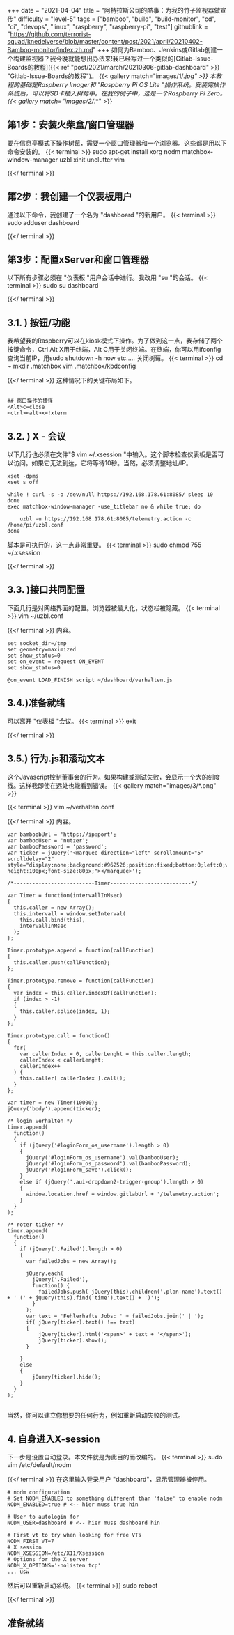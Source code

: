 +++
date = "2021-04-04"
title = "阿特拉斯公司的酷事：为我的竹子监视器做宣传"
difficulty = "level-5"
tags = ["bamboo", "build", "build-monitor", "cd", "ci", "devops", "linux", "raspberry", "raspberry-pi", "test"]
githublink = "https://github.com/terrorist-squad/knedelverse/blob/master/content/post/2021/april/20210402-Bamboo-monitor/index.zh.md"
+++
如何为Bamboo、Jenkins或Gitlab创建一个构建监视器？我今晚就能想出办法来!我已经写过一个类似的[Gitlab-Issue-Boards的教程]({{< ref "post/2021/march/20210306-gitlab-dashboard" >}} "Gitlab-Issue-Boards的教程")。
{{< gallery match="images/1/*.jpg" >}}
本教程的基础是Raspberry Imager和 "Raspberry Pi OS Lite "操作系统。安装完操作系统后，可以将SD卡插入树莓中。在我的例子中，这是一个Raspberry Pi Zero。
{{< gallery match="images/2/*.*" >}}

## 第1步：安装火柴盒/窗口管理器
要在信息亭模式下操作树莓，需要一个窗口管理器和一个浏览器。这些都是用以下命令安装的。
{{< terminal >}}
sudo apt-get install xorg nodm matchbox-window-manager uzbl xinit unclutter vim

{{</ terminal >}}

## 第2步：我创建一个仪表板用户
通过以下命令，我创建了一个名为 "dashboard "的新用户。
{{< terminal >}}
sudo adduser dashboard

{{</ terminal >}}

## 第3步：配置xServer和窗口管理器
以下所有步骤必须在 "仪表板 "用户会话中进行。我改用 "su "的会话。
{{< terminal >}}
sudo su dashboard

{{</ terminal >}}

## 3.1. ) 按钮/功能
我希望我的Raspberry可以在kiosk模式下操作。为了做到这一点，我存储了两个按键命令，Ctrl Alt X用于终端，Alt C用于关闭终端。在终端，你可以用ifconfig查询当前IP，用sudo shutdown -h now etc..... 关闭树莓。
{{< terminal >}}
cd ~
mkdir .matchbox
vim .matchbox/kbdconfig

{{</ terminal >}}
这种情况下的关键布局如下。
```

## 窗口操作的捷径
<Alt>c=close
<ctrl><alt>x=!xterm

```

## 3.2. ) X - 会议
以下几行也必须在文件"$ vim ~/.xsession "中输入。这个脚本检查仪表板是否可以访问。如果它无法到达，它将等待10秒。当然，必须调整地址/IP。
```
xset -dpms
xset s off

while ! curl -s -o /dev/null https://192.168.178.61:8085/ sleep 10
done
exec matchbox-window-manager -use_titlebar no & while true; do
   
    uzbl -u https://192.168.178.61:8085/telemetry.action -c /home/pi/uzbl.conf
done

```
脚本是可执行的，这一点非常重要。
{{< terminal >}}
sudo chmod 755 ~/.xsession

{{</ terminal >}}

## 3.3. )接口共同配置
下面几行是对网络界面的配置。浏览器被最大化，状态栏被隐藏。
{{< terminal >}}
vim ~/uzbl.conf

{{</ terminal >}}
内容。
```
set socket_dir=/tmp
set geometry=maximized
set show_status=0
set on_event = request ON_EVENT
set show_status=0

@on_event LOAD_FINISH script ~/dashboard/verhalten.js

```

## 3.4.)准备就绪
可以离开 "仪表板 "会议。
{{< terminal >}}
exit

{{</ terminal >}}

## 3.5.) 行为.js和滚动文本
这个Javascript控制董事会的行为。如果构建或测试失败，会显示一个大的刻度线。这样我即使在远处也能看到错误。
{{< gallery match="images/3/*.png" >}}

{{< terminal >}}
vim ~/verhalten.conf

{{</ terminal >}}
内容。
```
var bamboobUrl = 'https://ip:port';
var bambooUser = 'nutzer';
var bambooPassword = 'password';
var ticker = jQuery('<marquee direction="left" scrollamount="5" scrolldelay="2" style="display:none;background:#962526;position:fixed;bottom:0;left:0;width:100%;line-height:100px;font-size:80px;"></marquee>');

/*--------------------------Timer--------------------------*/

var Timer = function(intervallInMsec)
{
  this.caller = new Array();
  this.intervall = window.setInterval(
    this.call.bind(this),
    intervallInMsec
  );
};

Timer.prototype.append = function(callFunction)
{
  this.caller.push(callFunction);
};

Timer.prototype.remove = function(callFunction)
{
  var index = this.caller.indexOf(callFunction);
  if (index > -1) 
  {
    this.caller.splice(index, 1);
  }
};

Timer.prototype.call = function()
{
  for(
    var callerIndex = 0, callerLenght = this.caller.length;
    callerIndex < callerLenght;
    callerIndex++
  ) {
    this.caller[ callerIndex ].call();
  }
};

var timer = new Timer(10000);
jQuery('body').append(ticker);

/* login verhalten */
timer.append(
  function()
  {
    if (jQuery('#loginForm_os_username').length > 0)
    {
      jQuery('#loginForm_os_username').val(bambooUser);
      jQuery('#loginForm_os_password').val(bambooPassword);
      jQuery('#loginForm_save').click();
    }
    else if (jQuery('.aui-dropdown2-trigger-group').length > 0)
    {
      window.location.href = window.gitlabUrl + '/telemetry.action';
    }
  }
);

/* roter ticker */
timer.append(
  function()
  {
    if (jQuery('.Failed').length > 0)
    {
      var failedJobs = new Array();

      jQuery.each(
        jQuery('.Failed'),
        function() {
          failedJobs.push( jQuery(this).children('.plan-name').text() + ' (' + jQuery(this).find('time').text() + ')');
        }
      );
      var text = 'Fehlerhafte Jobs: ' + failedJobs.join(' | ');
      if( jQuery(ticker).text() !== text) 
      {
          jQuery(ticker).html('<span>' + text + '</span>');
          jQuery(ticker).show();
      }
      
    }
    else
    {
        jQuery(ticker).hide();
    }
  }
);


```
当然，你可以建立你想要的任何行为，例如重新启动失败的测试。
## 4. 自身进入X-session
下一步是设置自动登录。本文件就是为此目的而改编的。
{{< terminal >}}
sudo vim /etc/default/nodm

{{</ terminal >}}
在这里输入登录用户 "dashboard"，显示管理器被停用。
```
# nodm configuration
# Set NODM_ENABLED to something different than 'false' to enable nodm
NODM_ENABLED=true # <-- hier muss true hin

# User to autologin for
NODM_USER=dashboard # <-- hier muss dashboard hin

# First vt to try when looking for free VTs
NODM_FIRST_VT=7
# X session
NODM_XSESSION=/etc/X11/Xsession
# Options for the X server
NODM_X_OPTIONS='-nolisten tcp'
... usw

```
然后可以重新启动系统。
{{< terminal >}}
sudo reboot

{{</ terminal >}}

## 准备就绪
